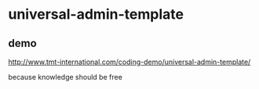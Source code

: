 # universal-admin-template

## demo

http://www.tmt-international.com/coding-demo/universal-admin-template/

because knowledge should be free
